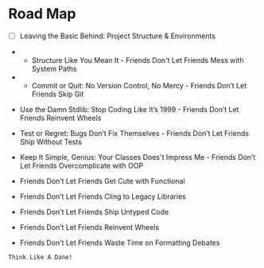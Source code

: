 # Road Map

- [ ] Leaving the Basic Behind: Project Structure & Environments
- - Structure Like You Mean It - Friends Don't Let Friends Mess with System Paths   
- - Commit or Quit: No Version Control, No Mercy -  Friends Don’t Let Friends Skip Git

-  Use the Damn Stdlib: Stop Coding Like It’s 1999 - Friends Don’t Let Friends Reinvent Wheels

- Test or Regret: Bugs Don’t Fix Themselves - Friends Don’t Let Friends Ship Without Tests 

- Keep It Simple, Genius: Your Classes Does't Impress Me - Friends Don’t Let Friends Overcomplicate with OOP

- Friends Don’t Let Friends Get Cute with Functional
- Friends Don’t Let Friends Cling to Legacy Libraries
- Friends Don’t Let Friends Ship Untyped Code
- Friends Don’t Let Friends Reinvent Wheels
- Friends Don’t Let Friends Waste Time on Formatting Debates


```{note}
Think Like A Dane!
```

